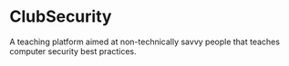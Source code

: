 # ClubSecurity
A teaching platform aimed at non-technically savvy people that teaches computer security best practices.
